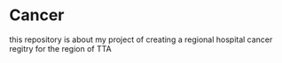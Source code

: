 # Cancer
this repository is about my project of creating a regional hospital cancer regitry for the region of TTA 
